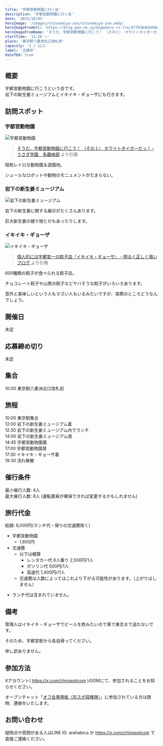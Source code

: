 ```yaml
---
title: '宇都宮動物園に行く会'
description: '宇都宮動物園に行く会'
date: '2025/10/05'
heroImage: '/images/utsunomiya-zoo/utsunomiya-zoo.webp'
heroImageFromUrl: 'https://blog.goo.ne.jp/kogemaru-rx-7/e/d77038db84984622cd4a3bd2799d234f'
heroImageFromName: 'そうだ、宇都宮動物園に行こう！ （その１） ホワイトタイガーだっ！ - うさぎ学園　多趣味部'
startTime: '11:20 〜'
place: '東京駅八重洲北口改札前'
capacity: '1 / 11人'
label: '企画中'
dateTbd: true
---
```


## 概要

宇都宮動物園に行こうという会です。  
岩下の新生姜ミュージアムとイキイキ・ギョーザにも行きます。


## 訪問スポット

### 宇都宮動物園

![宇都宮動物園](/images/utsunomiya-zoo/utsunomiya-zoo.webp)

> [そうだ、宇都宮動物園に行こう！ （その１） ホワイトタイガーだっ！ - うさぎ学園　多趣味部](https://blog.goo.ne.jp/kogemaru-rx-7/e/d77038db84984622cd4a3bd2799d234f) より引用

昭和レトロな動物園＆遊園地。

シュールなロボットや動物のモニュメントがたまらない。

### 岩下の新生姜ミュージアム

![岩下の新生姜ミュージアム](/images/utsunomiya-zoo/iwashita.jpg)

岩下の新生姜に関する展示がたくさんあります。

巨大新生姜の被り物とかもあったりします。

### イキイキ・ギョーザ

![イキイキ・ギョーザ](/images/utsunomiya-zoo/ikiiki.webp)

> [個人的には宇都宮一の餃子店『イキイキ・ギョーザ』 - 明るく正しく強いブログ ](https://blog.goo.ne.jp/shiyoudayuuji/e/667b141270cbed31f982bed970b81ca3) より引用

600種類の餃子が食べられる餃子店。

チョコレート餃子や山男の餃子などヤバそうな餃子がいろいろあります。

意外と美味しいという人もマズい人もいるみたいですが、実際のところどうなんでしょう。

## 開催日

未定

## 応募締め切り

未定

## 集合

10:00 東京駅八重洲北口改札前

## 旅程
10:00 東京駅集合  
12:00 岩下の新生姜ミュージアム着  
12:30 岩下の新生姜ミュージアム内でランチ  
14:00 岩下の新生姜ミュージアム発  
14:45 宇都宮動物園着  
17:00 宇都宮動物園発  
17:30 イキイキ・ギョーザ着  
19:30 流れ解散

## 催行条件

最小催行人数: 4人  
最大催行人数: 8人 (運転要員が確保できれば変更するかもしれません)

## 旅行代金

総額: 6,000円(ランチ代・帰りの交通費除く)


- 宇都宮動物園 
  - 1,600円
- 交通費 
  - 以下は概算
    - レンタカー代 6人乗り 2,500円/1人
    - ガソリン代 500円/1人
    - 高速代 1,400円//1人
  * 交通費は人数によってはこれより下がる可能性があります。（上がりはしません）

* ランチ代は含まれていません。

## 備考

管理人はイキイキ・ギョーザでビールを飲みたいので車で東京まで送れないです。

そのため、宇都宮駅から各自帰ってください。

申し訳ありません。

## 参加方法

Xアカウント( https://x.com/chinspotcom )のDMにて、参加されることをお知らせください。

オープンチャット「[オフ会専用板（珍スポ探検隊）](https://line.me/ti/g2/PZfs6bwr4EejequqSQYxW5Xc3zFotxYJqI3S0w)」に参加されている方は随時、連絡をいたします。

## お問い合わせ

疑問点や質問がある人はLINE ID: arahabica か https://x.com/chinspotcom で直接ご連絡ください。
